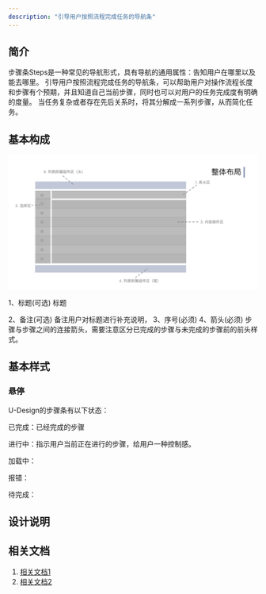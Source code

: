 ```yaml
---
description: "引导用户按照流程完成任务的导航条"
---
```

<!--副标题具体写法见源代码模式-->

## 简介

步骤条Steps是一种常见的导航形式，具有导航的通用属性：告知用户在哪里以及能去哪里。
引导用户按照流程完成任务的导航条，可以帮助用户对操作流程长度和步骤有个预期，并且知道自己当前步骤，同时也可以对用户的任务完成度有明确的度量。
当任务复杂或者存在先后关系时，将其分解成一系列步骤，从而简化任务。


## 基本构成
![1](../../../images/zcx/1.png)

1、标题(可选)
标题

2、备注(可选)
备注用户对标题进行补充说明，
3、序号(必须)
4、箭头(必须)
步骤与步骤之间的连接箭头，需要注意区分已完成的步骤与未完成的步骤前的前头样式。






## 基本样式
### 悬停

U-Design的步骤条有以下状态：

已完成：已经完成的步骤

进行中：指示用户当前正在进行的步骤，给用户一种控制感。

加载中：

报错：

待完成：



<!--配图一张悬停态，一张默认态-->








## 设计说明




## 相关文档

1. [相关文档1](https://www.ucloud.cn)
2. [相关文档2](https://www.ucloud.cn)
